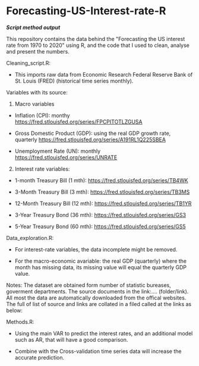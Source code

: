 # Forecasting-US-Interest-rate-R
***Script method output***

This repository contains the data behind the "Forecasting the US interest rate from 1970 to 2020" using R, and the code that I used to clean, analyse and present the numbers.

Cleaning_script.R: 

- This imports raw data from Economic Research Federal Reserve Bank of St. Louis (FRED) (historical time series monthly). 

Variables with its source:

1) Macro variables
 
 - Inflation (CPI): monthy https://fred.stlouisfed.org/series/FPCPITOTLZGUSA
 
 - Gross Domestic Product (GDP): using the real GDP growth rate, quarterly https://fred.stlouisfed.org/series/A191RL1Q225SBEA
 
 - Unemployment Rate (UN): monthly  https://fred.stlouisfed.org/series/UNRATE
 
 2) Interest rate variables:
 
 - 1-month Treasury Bill (1 mth):  https://fred.stlouisfed.org/series/TB4WK
 
 - 3-Month Treasury Bill (3 mth):  https://fred.stlouisfed.org/series/TB3MS
 
 - 12-Month Treasury Bill (12 mth):  https://fred.stlouisfed.org/series/TB1YR
 
 - 3-Year Treasury Bond (36 mth): https://fred.stlouisfed.org/series/GS3
 
 - 5-Year Treasury Bond (60 mth):  https://fred.stlouisfed.org/series/GS5

Data_exploration.R: 

- For interest-rate variables, the data incomplete might be removed.

- For the macro-economic avariable: the real GDP (quarterly) where the month has missing data, its missing value will equal the quarterly GDP value.

Notes: The dataset are obtained form number of statistic bureases, goverment departments. The source documents in the link:.... (folder/link). All most the data are automatically downloaded from the offical websites. The full of list of source and links are collated in a filed called at the links as below:

Methods.R:

- Using the main VAR to predict the interest rates, and an additional model such as AR, that will have a good comparison. 

- Combine with the Cross-validation time series data will increase the accurate prediction. 

